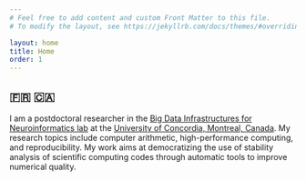 ```yaml
---
# Feel free to add content and custom Front Matter to this file.
# To modify the layout, see https://jekyllrb.com/docs/themes/#overriding-theme-defaults

layout: home
title: Home 
order: 1
---
```



## :fr: :canada:

I am a postdoctoral researcher in the 
[Big Data Infrastructures for Neuroinformatics lab](https://big-data-lab-team.github.io/) 
at the [University of Concordia, Montreal, Canada](https://www.concordia.ca/). 
My research topics include computer arithmetic, high-performance computing, and
reproducibility. My work aims at democratizing the use of stability
analysis of scientific computing codes through automatic tools to improve
numerical quality.
